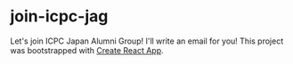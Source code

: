 # join-icpc-jag
Let's join ICPC Japan Alumni Group! I'll write an email for you!
This project was bootstrapped with [Create React App](https://github.com/facebook/create-react-app).
